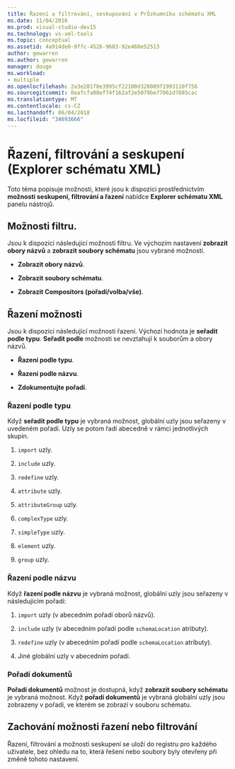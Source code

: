 ```yaml
---
title: Řazení a filtrování, seskupování v Průzkumníku schématu XML
ms.date: 11/04/2016
ms.prod: visual-studio-dev15
ms.technology: vs-xml-tools
ms.topic: conceptual
ms.assetid: 4a914de0-9ffc-4526-9603-92e460e52513
author: gewarren
ms.author: gewarren
manager: douge
ms.workload:
- multiple
ms.openlocfilehash: 2a3e281f8e3995cf22100d328089f1993110f756
ms.sourcegitcommit: 0aafcfa08ef74f162af2e5079be77061d7885cac
ms.translationtype: MT
ms.contentlocale: cs-CZ
ms.lasthandoff: 06/04/2018
ms.locfileid: "34693666"
---
```

# <a name="sorting-filtering-and-grouping-xml-schema-explorer"></a>Řazení, filtrování a seskupení (Explorer schématu XML)

Toto téma popisuje možnosti, které jsou k dispozici prostřednictvím **možnosti seskupení, filtrování a řazení** nabídce **Explorer schématu XML** panelu nástrojů.

## <a name="filter-options"></a>Možnosti filtru.

 Jsou k dispozici následující možnosti filtru. Ve výchozím nastavení **zobrazit obory názvů** a **zobrazit soubory schématu** jsou vybrané možnosti.

-   **Zobrazit obory názvů**.

-   **Zobrazit soubory schématu**.

-   **Zobrazit Compositors (pořadí/volba/vše)**.

## <a name="sorting-options"></a>Řazení možnosti

 Jsou k dispozici následující možnosti řazení. Výchozí hodnota je **seřadit podle typu**. **Seřadit podle** možnosti se nevztahují k souborům a obory názvů.

-   **Řazení podle typu**.

-   **Řazení podle názvu**.

-   **Zdokumentujte pořadí**.

### <a name="sort-by-type"></a>Řazení podle typu

 Když **seřadit podle typu** je vybraná možnost, globální uzly jsou seřazeny v uvedeném pořadí. Uzly se potom řadí abecedně v rámci jednotlivých skupin.

1.  `import` uzly.

2.  `include` uzly.

3.  `redefine` uzly.

4.  `attribute` uzly.

5.  `attributeGroup` uzly.

6.  `complexType` uzly.

7.  `simpleType` uzly.

8.  `element` uzly.

9. `group` uzly.

### <a name="sort-by-name"></a>Řazení podle názvu

 Když **řazení podle názvu** je vybraná možnost, globální uzly jsou seřazeny v následujícím pořadí:

1.  `import` uzly (v abecedním pořadí oborů názvů).

2.  `include` uzly (v abecedním pořadí podle `schemaLocation` atributy).

3.  `redefine` uzly (v abecedním pořadí podle `schemaLocation` atributy).

4.  Jiné globální uzly v abecedním pořadí.

### <a name="document-order"></a>Pořadí dokumentů

 **Pořadí dokumentů** možnost je dostupná, když **zobrazit soubory schématu** je vybraná možnost. Když **pořadí dokumentů** je vybraná globální uzly jsou zobrazeny v pořadí, ve kterém se zobrazí v souboru schématu.

## <a name="persisting-sortfilter-options"></a>Zachování možnosti řazení nebo filtrování

 Řazení, filtrování a možnosti seskupení se uloží do registru pro každého uživatele, bez ohledu na to, která řešení nebo soubory byly otevřeny při změně tohoto nastavení.